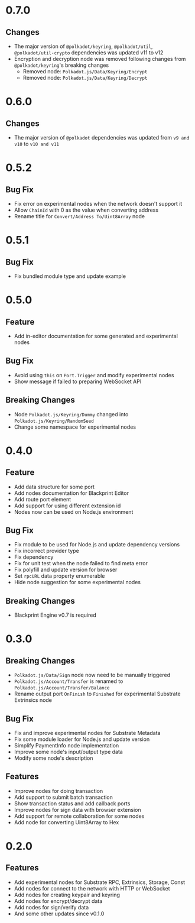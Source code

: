# 0.7.0

## Changes
- The major version of `@polkadot/keyring`, `@polkadot/util`, `@polkadot/util-crypto` dependencies was updated v11 to v12
- Encryption and decryption node was removed following changes from `@polkadot/keyring`'s breaking changes
  - Removed node: `Polkadot.js/Data/Keyring/Encrypt`
  - Removed node: `Polkadot.js/Data/Keyring/Decrypt`

# 0.6.0

## Changes
- The major version of `@polkadot` dependencies was updated from `v9 and v10` to `v10 and v11`

# 0.5.2

## Bug Fix
- Fix error on experimental nodes when the network doesn't support it
- Allow `ChainId` with 0 as the value when converting address
- Rename title for `Convert/Address To/Uint8Array` node

# 0.5.1

## Bug Fix
- Fix bundled module type and update example

# 0.5.0

## Feature
- Add in-editor documentation for some generated and experimental nodes

## Bug Fix
- Avoid using `this` on `Port.Trigger` and modify experimental nodes
- Show message if failed to preparing WebSocket API

## Breaking Changes
- Node `Polkadot.js/Keyring/Dummy` changed into `Polkadot.js/Keyring/RandomSeed`
- Change some namespace for experimental nodes

# 0.4.0

## Feature
- Add data structure for some port
- Add nodes documentation for Blackprint Editor
- Add route port element
- Add support for using different extension id
- Nodes now can be used on Node.js environment

## Bug Fix
- Fix module to be used for Node.js and update dependency versions
- Fix incorrect provider type
- Fix dependency
- Fix for unit test when the node failed to find meta error
- Fix polyfill and update version for browser
- Set `rpcURL` data property enumerable
- Hide node suggestion for some experimental nodes

## Breaking Changes
- Blackprint Engine v0.7 is required

# 0.3.0

## Breaking Changes
- `Polkadot.js/Data/Sign` node now need to be manually triggered
- `Polkadot.js/Account/Transfer` is renamed to `Polkadot.js/Account/Transfer/Balance`
- Rename output port `OnFinish` to `Finished` for experimental Substrate Extrinsics node

## Bug Fix
- Fix and improve experimental nodes for Substrate Metadata
- Fix some module loader for Node.js and update version
- Simplify PaymentInfo node implementation
- Improve some node's input/output type data
- Modify some node's description

## Features
- Improve nodes for doing transaction
- Add support to submit batch transaction
- Show transaction status and add callback ports
- Improve nodes for sign data with browser extension
- Add support for remote collaboration for some nodes
- Add node for converting Uint8Array to Hex

# 0.2.0

## Features
- Add experimental nodes for Substrate RPC, Extrinsics, Storage, Const
- Add nodes for connect to the network with HTTP or WebSocket
- Add nodes for creating keypair and keyring
- Add nodes for encrypt/decrypt data
- Add nodes for sign/verify data
- And some other updates since v0.1.0
